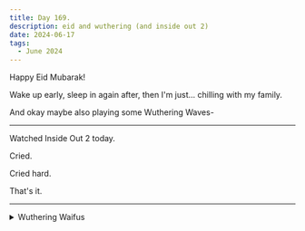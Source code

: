 ```yaml
---
title: Day 169.
description: eid and wuthering (and inside out 2)
date: 2024-06-17
tags: 
  - June 2024
---
```


Happy Eid Mubarak!

Wake up early, sleep in again after, then I'm just... chilling with my family.

And okay maybe also playing some Wuthering Waves-

-----

Watched Inside Out 2 today.

Cried.

Cried hard.

That's it.

-----

<details>
<summary>
Wuthering Waifus
</summary>

We meet our resident definitely-not-creepy uncle Aalto here, and he's magnificent:

<a href="https://imgur.com/GDXIkja"><img src="https://i.imgur.com/GDXIkja.png" title="Rover SHY" width="500px" alt="Rover SHY"/></a>

Rover is not amused at all by his antics

<a href="https://imgur.com/5LamrtD"><img src="https://i.imgur.com/5LamrtD.png" title="Rover unamused" width="500px" alt="Rover unamused"/></a>

Chixia is also not amused by his antics

<a href="https://imgur.com/KnOrwT0"><img src="https://i.imgur.com/KnOrwT0.png" title="Chixia unamused" width="500px" alt="Chixia unamused"/></a>

We also meet ENCORE in the flesh (she is so dang cute)

<a href="https://imgur.com/eWVT4Bc"><img src="https://i.imgur.com/eWVT4Bc.png" title="Encore cute" width="500px" alt="Encore cute"/></a>

<a href="https://imgur.com/k7dtocl"><img src="https://i.imgur.com/k7dtocl.png" title="Encore really cute" width="500px" alt="Encore really cute"/></a>
</details>